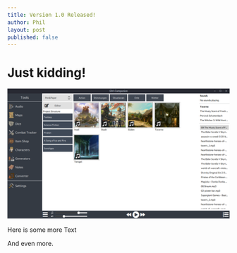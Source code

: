```yaml
---
title: Version 1.0 Released!
author: Phil
layout: post
published: false
---
```


# Just kidding!

<a href="#" class="image featured"><img src="/assets/images/screenshot-01.png" alt="" /></a>

Here is some more Text

And even more.
